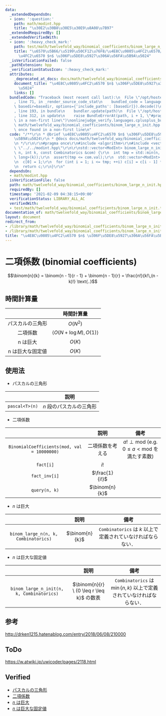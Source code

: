 ```yaml
---
data:
  _extendedDependsOn:
  - icon: ':question:'
    path: math/modint.hpp
    title: "\u30E2\u30B8\u30E5\u30E9\u8A08\u7B97"
  _extendedRequiredBy: []
  _extendedVerifiedWith:
  - icon: ':heavy_check_mark:'
    path: test/math/twelvefold_way/binomial_coefficients/binom_large_n_init.test.cpp
    title: "\u6570\u5B66/\u5199\u50CF12\u76F8/\u4E8C\u9805\u4FC2\u6570/\u4E8C\u9805\
      \u4FC2\u6570 $n$ \u306F\u5DE8\u5927\u306A\u56FA\u5B9A\u5024"
  _isVerificationFailed: false
  _pathExtension: hpp
  _verificationStatusIcon: ':heavy_check_mark:'
  attributes:
    _deprecated_at_docs: docs/math/twelvefold_way/binomial_coefficients/binomial_coefficients.md
    document_title: "\u4E8C\u9805\u4FC2\u6570 $n$ \u306F\u5DE8\u5927\u306A\u56FA\u5B9A\
      \u5024"
    links: []
  bundledCode: "Traceback (most recent call last):\n  File \"/opt/hostedtoolcache/Python/3.9.1/x64/lib/python3.9/site-packages/onlinejudge_verify/documentation/build.py\"\
    , line 71, in _render_source_code_stat\n    bundled_code = language.bundle(stat.path,\
    \ basedir=basedir, options={'include_paths': [basedir]}).decode()\n  File \"/opt/hostedtoolcache/Python/3.9.1/x64/lib/python3.9/site-packages/onlinejudge_verify/languages/cplusplus.py\"\
    , line 193, in bundle\n    bundler.update(path)\n  File \"/opt/hostedtoolcache/Python/3.9.1/x64/lib/python3.9/site-packages/onlinejudge_verify/languages/cplusplus_bundle.py\"\
    , line 312, in update\n    raise BundleErrorAt(path, i + 1, \"#pragma once found\
    \ in a non-first line\")\nonlinejudge_verify.languages.cplusplus_bundle.BundleErrorAt:\
    \ math/twelvefold_way/binomial_coefficients/binom_large_n_init.hpp: line 6: #pragma\
    \ once found in a non-first line\n"
  code: "/**\r\n * @brief \u4E8C\u9805\u4FC2\u6570 $n$ \u306F\u5DE8\u5927\u306A\u56FA\
    \u5B9A\u5024\r\n * @docs docs/math/twelvefold_way/binomial_coefficients/binomial_coefficients.md\r\
    \n */\r\n\r\n#pragma once\r\n#include <algorithm>\r\n#include <vector>\r\n#include\
    \ \"../../modint.hpp\"\r\n\r\nstd::vector<ModInt> binom_large_n_init(long long\
    \ n, int k, const Combinatorics &com) {\r\n  int tmp = std::min(n, static_cast<long\
    \ long>(k));\r\n  assert(tmp <= com.val);\r\n  std::vector<ModInt> c(k + 1, 0);\r\
    \n  c[0] = 1;\r\n  for (int i = 1; i <= tmp; ++i) c[i] = c[i - 1] * n-- * com.inv[i];\r\
    \n  return c;\r\n}\r\n"
  dependsOn:
  - math/modint.hpp
  isVerificationFile: false
  path: math/twelvefold_way/binomial_coefficients/binom_large_n_init.hpp
  requiredBy: []
  timestamp: '2021-02-09 04:38:15+09:00'
  verificationStatus: LIBRARY_ALL_AC
  verifiedWith:
  - test/math/twelvefold_way/binomial_coefficients/binom_large_n_init.test.cpp
documentation_of: math/twelvefold_way/binomial_coefficients/binom_large_n_init.hpp
layout: document
redirect_from:
- /library/math/twelvefold_way/binomial_coefficients/binom_large_n_init.hpp
- /library/math/twelvefold_way/binomial_coefficients/binom_large_n_init.hpp.html
title: "\u4E8C\u9805\u4FC2\u6570 $n$ \u306F\u5DE8\u5927\u306A\u56FA\u5B9A\u5024"
---
```

# 二項係数 (binomial coefficients)

$$\binom{n}{k} = \binom{n - 1}{r - 1} + \binom{n - 1}{r} = \frac{n!}{k!\,(n - k)!} \text{．}$$


## 時間計算量

||時間計算量|
|:--:|:--:|
|パスカルの三角形|$O(N^2)$|
|二項係数|$\langle O(N + \log{M}), O(1) \rangle$|
|n は巨大|$O(K)$|
|n は巨大な固定値|$O(K)$|


## 使用法

- パスカルの三角形

||説明|
|:--:|:--:|
|`pascal<T>(n)`|$n$ 段のパスカルの三角形|

- 二項係数

||説明|備考|
|:--:|:--:|:--:|
|`BinomialCoefficients(mod, val = 10000000)`|二項係数を考える|$a! \perp \mathrm{mod}$ (e.g. $0 \leq a < \mathrm{mod}$ を満たす素数)|
|`fact[i]`|$i!$|
|`fact_inv[i]`|$\frac{1}{i!}$|
|`query(n, k)`|$\binom{n}{k}$|

- $n$ は巨大

||説明|備考|
|:--:|:--:|:--:|
|`binom_large_n(n, k, Combinatorics)`|$\binom{n}{k}$|`Combinatorics` は $k$ 以上で定義されていなければならない．|

- $n$ は巨大な固定値

||説明|備考|
|:--:|:--:|:--:|
|`binom_large_n_init(n, k, Combinatorics)`|$\binom{n}{r} \ (0 \leq r \leq k)$ の数表|`Combinatorics` は $\min \lbrace n, k \rbrace$ 以上で定義されていなければならない．|


## 参考

http://drken1215.hatenablog.com/entry/2018/06/08/210000


## ToDo

https://w.atwiki.jp/uwicoder/pages/2118.html


## Verified

- [パスカルの三角形](https://atcoder.jp/contests/cpsco2019-s3/submissions/9335288)
- [二項係数](https://yukicoder.me/submissions/414639)
- [$n$ は巨大](https://onlinejudge.u-aizu.ac.jp/solutions/problem/3071/review/4092983/emthrm/C++14)
- [$n$ は巨大な固定値](https://onlinejudge.u-aizu.ac.jp/solutions/problem/3071/review/4093004/emthrm/C++14)
